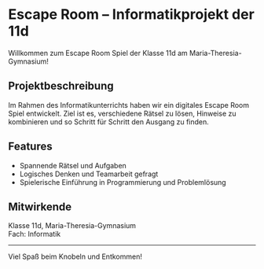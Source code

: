 # Escape Room – Informatikprojekt der 11d

Willkommen zum Escape Room Spiel der Klasse 11d am Maria-Theresia-Gymnasium!

## Projektbeschreibung

Im Rahmen des Informatikunterrichts haben wir ein digitales Escape Room Spiel entwickelt. Ziel ist es, verschiedene Rätsel zu lösen, Hinweise zu kombinieren und so Schritt für Schritt den Ausgang zu finden.

## Features

- Spannende Rätsel und Aufgaben
- Logisches Denken und Teamarbeit gefragt
- Spielerische Einführung in Programmierung und Problemlösung

## Mitwirkende

Klasse 11d, Maria-Theresia-Gymnasium  
Fach: Informatik

---

Viel Spaß beim Knobeln und Entkommen!
